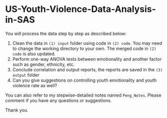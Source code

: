 # US-Youth-Violence-Data-Analysis-in-SAS  
  
You will process the data step by step as described below:
1) Clean the data in `(1) input` folder using code in `(2) code`. You may need to change the working directory to your own. The merged code in `(2) code` is also updated. 
2) Perform one-way ANOVA tests between emotionality and another factor such as gender, ethnicity, etc.  
3) Conclude correlation and output reports, the reports are saved in the `(3) output` folder
4) Can you give suggestions on controlling youth emotionality and youth violence rate as well?

You can also refer to my stepwise-detailed notes named `Peng_Notes`. Please comment if you have any questions or suggestions.  
  
Thank you.
